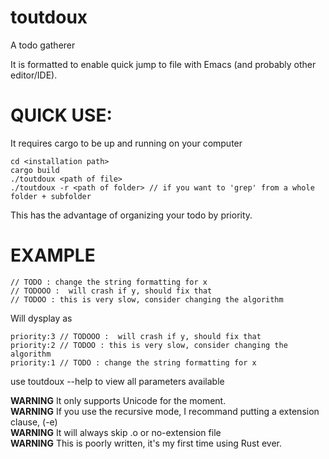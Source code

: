# toutdoux
A todo gatherer

It is formatted to enable quick jump to file with Emacs (and probably other editor/IDE).  

# QUICK USE:  
It requires cargo to be up and running on your computer
```
cd <installation path>
cargo build
./toutdoux <path of file>
./toutdoux -r <path of folder> // if you want to 'grep' from a whole folder + subfolder
```

This has the advantage of organizing your todo by priority.  

# EXAMPLE
```
// TODO : change the string formatting for x  
// TODOOO :  will crash if y, should fix that   
// TODOO : this is very slow, consider changing the algorithm   
```  
Will dysplay as  
```
priority:3 // TODOOO :  will crash if y, should fix that
priority:2 // TODOO : this is very slow, consider changing the algorithm
priority:1 // TODO : change the string formatting for x
```  
use toutdoux --help to view all parameters available

**WARNING** It only supports Unicode for the moment.  
**WARNING** If you use the recursive mode, I recommand putting a extension clause, (-e)  
**WARNING** It will always skip .o or no-extension file  
**WARNING** This is poorly written, it's my first time using Rust ever.  
